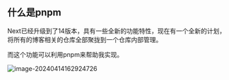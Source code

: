 ## 什么是pnpm

Next已经升级到了14版本，具有一些全新的功能特性，现在有一个全新的计划，将所有的博客相关的仓库全部聚拢到一个仓库内部管理。

而这个功能可以利用pnpm来帮助我实现。

![image-20240414162924726](https://src.wuh.site/2024-04/2024-04-14-082928.png)
